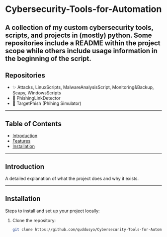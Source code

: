 # Cybersecurity-Tools-for-Automation
A collection of my custom cybersecurity tools, scripts, and projects in (mostly) python.
Some repositories include a README within the project scope while others include usage information 
in the beginning of the script.
---

## Repositories
- ✨ Attacks, LinuxScripts, MalwareAnalysisScript, Monitoring&Backup, Scapy, WindowsScripts
- 🔐 PhishingLinkDetector
- 🌟 TargetPhish (Phihing Simulator)

---

## Table of Contents
- [Introduction](#introduction)
- [Features](#features)
- [Installation](#installation)

---

## Introduction
A detailed explanation of what the project does and why it exists.

---

## Installation
Steps to install and set up your project locally:

1. Clone the repository:
   ```bash
   git clone https://github.com/quddusyo/Cybersecurity-Tools-for-Automation.git
